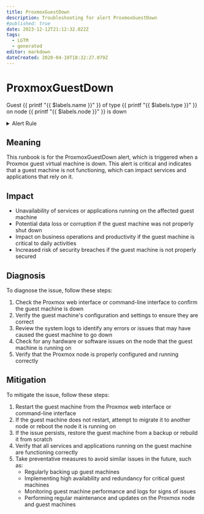 ```yaml
---
title: ProxmoxGuestDown
description: Troubleshooting for alert ProxmoxGuestDown
#published: true
date: 2023-12-12T21:12:32.022Z
tags: 
  - LGTM
  - generated
editor: markdown
dateCreated: 2020-04-10T18:32:27.079Z
---
```


# ProxmoxGuestDown

Guest {{ printf "{{ $labels.name }}" }} of type {{ printf "{{ $labels.type }}" }} on node {{ printf "{{ $labels.node }}" }} is down

<details>
  <summary>Alert Rule</summary>

{{% rule "proxmox/proxmox-exporter.yml" "ProxmoxGuestDown" %}}

{{% comment %}}

```yaml
alert: ProxmoxGuestDown
expr: |
    proxmox_guest_up == 0
for: 1m
labels:
    severity: critical
annotations:
    summary: Proxmox guest {{ printf "{{ $labels.name }}" }} is down
    description: Guest {{ printf "{{ $labels.name }}" }} of type {{ printf "{{ $labels.type }}" }} on node {{ printf "{{ $labels.node }}" }} is down
    runbook: https://srerun.github.io/prometheus-alerts/runbooks/proxmox-exporter/proxmoxguestdown/

```

{{% /comment %}}

</details>


## Meaning

This runbook is for the ProxmoxGuestDown alert, which is triggered when a Proxmox guest virtual machine is down. This alert is critical and indicates that a guest machine is not functioning, which can impact services and applications that rely on it.

## Impact

* Unavailability of services or applications running on the affected guest machine
* Potential data loss or corruption if the guest machine was not properly shut down
* Impact on business operations and productivity if the guest machine is critical to daily activities
* Increased risk of security breaches if the guest machine is not properly secured

## Diagnosis

To diagnose the issue, follow these steps:

1. Check the Proxmox web interface or command-line interface to confirm the guest machine is down
2. Verify the guest machine's configuration and settings to ensure they are correct
3. Review the system logs to identify any errors or issues that may have caused the guest machine to go down
4. Check for any hardware or software issues on the node that the guest machine is running on
5. Verify that the Proxmox node is properly configured and running correctly

## Mitigation

To mitigate the issue, follow these steps:

1. Restart the guest machine from the Proxmox web interface or command-line interface
2. If the guest machine does not restart, attempt to migrate it to another node or reboot the node it is running on
3. If the issue persists, restore the guest machine from a backup or rebuild it from scratch
4. Verify that all services and applications running on the guest machine are functioning correctly
5. Take preventative measures to avoid similar issues in the future, such as:
	* Regularly backing up guest machines
	* Implementing high availability and redundancy for critical guest machines
	* Monitoring guest machine performance and logs for signs of issues
	* Performing regular maintenance and updates on the Proxmox node and guest machines